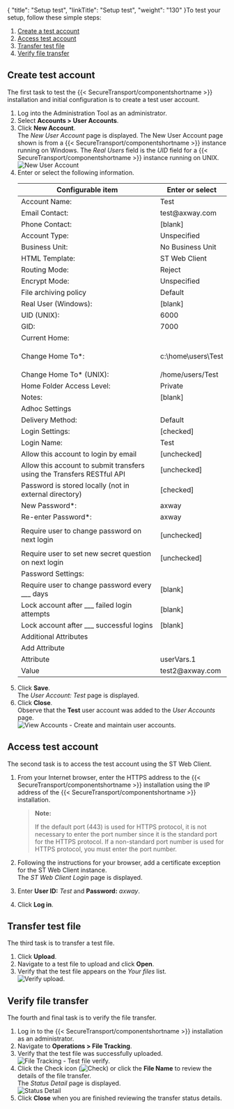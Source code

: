 {
    "title": "Setup test",
    "linkTitle": "Setup test",
    "weight": "130"
}To test your setup, follow these simple steps:

1.  [Create a test account](#Create)
2.  [Access test account](#Access)
3.  [Transfer test file](#Transfer)
4.  [Verify file transfer](#Verify)

<span id="Create"></span>

## Create test account

The first task to test the {{< SecureTransport/componentshortname  >}} installation and initial configuration is to create a test user account.

1.  Log into the Administration Tool as an administrator.
2.  Select **Accounts > User Accounts**.
3.  Click **New Account**.  
    The *New User Account* page is displayed. The New User Account page shown is from a {{< SecureTransport/componentshortname >}} instance running on Windows. The *Real Users* field is the *UID* field for a {{< SecureTransport/componentshortname >}} instance running on UNIX.  
    <img src="/Images/SecureTransport/testuser_newaccount.png" class="mediumWidth" alt="New User Account" />
4.  Enter or select the following information.  
    <table>
       <thead>
          <tr>
    <th class="HeadE-Column1-Header1">Configurable item         </th>
    <th class="HeadD-Column1-Header1">Enter or select         </th>
          </tr>
       </thead>
       <tbody>
          <tr>
             <td>Account Name:         </td>
             <td>Test         </td>
          </tr>
          <tr>
             <td>Email Contact:         </td>
             <td>test@axway.com         </td>
          </tr>
          <tr>
             <td>Phone Contact:         </td>
             <td>[blank]         </td>
          </tr>
          <tr>
             <td>Account Type:         </td>
             <td>Unspecified         </td>
          </tr>
          <tr>
             <td>Business Unit:         </td>
             <td>No Business Unit         </td>
          </tr>
          <tr>
             <td>HTML Template:         </td>
             <td>ST Web Client         </td>
          </tr>
          <tr>
             <td>Routing Mode:         </td>
             <td>Reject         </td>
          </tr>
          <tr>
             <td>Encrypt Mode:         </td>
             <td>Unspecified         </td>
          </tr>
          <tr>
             <td>File archiving policy         </td>
             <td>Default         </td>
          </tr>
          <tr>
             <td>Real User (Windows):         </td>
             <td>[blank]         </td>
          </tr>
          <tr>
             <td>UID (UNIX):         </td>
             <td>6000         </td>
          </tr>
          <tr>
             <td>GID:         </td>
             <td>7000         </td>
          </tr>
          <tr>
             <td>Current Home:         </td>
             <td>          </td>
          </tr>
          <tr>
             <td>Change Home To*:         </td>
             <td><p>c:\home\users\Test</p>         </td>
          </tr>
          <tr>
             <td>Change Home To* (UNIX):         </td>
             <td>/home/users/Test         </td>
          </tr>
          <tr>
             <td>Home Folder Access Level:         </td>
             <td>Private         </td>
          </tr>
          <tr>
             <td>Notes:         </td>
             <td>[blank]         </td>
          </tr>
          <tr>
             <td>Adhoc Settings         </td>
             <td>          </td>
          </tr>
          <tr>
             <td>Delivery Method:         </td>
             <td>Default         </td>
          </tr>
          <tr>
             <td>Login Settings:         </td>
             <td>[checked]         </td>
          </tr>
          <tr>
             <td>Login Name:         </td>
             <td>Test         </td>
          </tr>
          <tr>
             <td>Allow this account to login by email         </td>
             <td>[unchecked]         </td>
          </tr>
          <tr>
             <td>Allow this account to submit transfers using the Transfers RESTful API         </td>
             <td>[unchecked]         </td>
          </tr>
          <tr>
             <td>Password is stored locally (not in external directory)         </td>
             <td>[checked]         </td>
          </tr>
          <tr>
             <td>New Password*:         </td>
             <td>axway         </td>
          </tr>
          <tr>
             <td>Re-enter Password*:         </td>
             <td>axway         </td>
          </tr>
          <tr>
             <td>Require user to change password on next login         </td>
             <td><p>[unchecked]</p>         </td>
          </tr>
          <tr>
             <td>Require user to set new secret question on next login         </td>
             <td>[unchecked]         </td>
          </tr>
          <tr>
             <td>Password Settings:         </td>
             <td>          </td>
          </tr>
          <tr>
             <td>Require user to change password every ___ days         </td>
             <td>[blank]         </td>
          </tr>
          <tr>
             <td>Lock account after ___ failed login attempts         </td>
             <td>[blank]         </td>
          </tr>
          <tr>
             <td>Lock account after ___ successful logins         </td>
             <td>[blank]         </td>
          </tr>
          <tr>
             <td>Additional Attributes         </td>
             <td>          </td>
          </tr>
          <tr>
             <td>Add Attribute         </td>
             <td>          </td>
          </tr>
          <tr>
             <td>Attribute         </td>
             <td>userVars.1         </td>
          </tr>
          <tr>
             <td>Value         </td>
             <td>test2@axway.com         </td>
          </tr>
       </tbody>
    </table>
5.  Click **Save**.  
    The *User Account: Test* page is displayed.
6.  Click **Close**.  
    Observe that the **Test** user account was added to the *User Accounts* page.  
    <img src="/Images/SecureTransport/useraccountslist.png" class="maxWidth" alt="View Accounts - Create and maintain user accounts." />

<span id="Access"></span>

## Access test account

The second task is to access the test account using the ST Web Client.

1.  From your Internet browser, enter the HTTPS address to the {{< SecureTransport/componentshortname >}} installation using the IP address of the {{< SecureTransport/componentshortname >}} installation.  

    > **Note:**
    >
    > If the default port (443) is used for HTTPS protocol, it is not necessary to enter the port number since it is the standard port for the HTTPS protocol. If a non-standard port number is used for HTTPS protocol, you must enter the port number.

2.  Following the instructions for your browser, add a certificate exception for the ST Web Client instance.  
    The *ST Web Client Login* page is displayed.

3.  Enter **User ID:** *Test* and **Password:** *axway*.

4.  Click **Log in**.

<span id="Transfer"></span>

## Transfer test file

The third task is to transfer a test file.

1.  Click **Upload**.
2.  Navigate to a test file to upload and click **Open**.
3.  Verify that the test file appears on the *Your files* list.  
    <img src="/Images/SecureTransport/webclient_verify.png" class="maxWidth" alt="Verify upload." />

<span id="Verify"></span>

## Verify file transfer

The fourth and final task is to verify the file transfer.

1.  Log in to the {{< SecureTransport/componentshortname >}} installation as an administrator.
2.  Navigate to **Operations > File Tracking**.
3.  Verify that the test file was successfully uploaded.  
    <img src="/Images/SecureTransport/filetracking.png" class="maxWidth" alt="File Tracking - Test file verify." />
4.  Click the Check icon (![Check](/Images/SecureTransport/checkicon.png)) or click the **File Name** to review the details of the file transfer.  
    The *Status Detail* page is displayed.  
    <img src="/Images/SecureTransport/statusdetail.png" class="mediumWidth" alt="Status Detail" />
5.  Click **Close** when you are finished reviewing the transfer status details.
